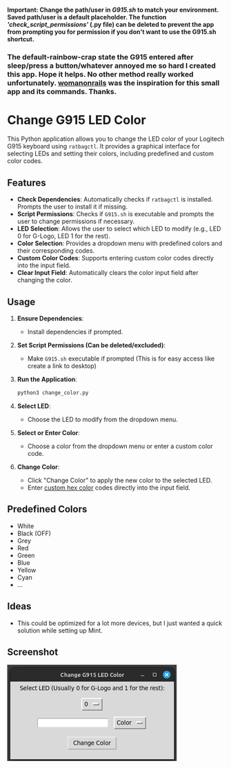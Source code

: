 #### Important: Change the path/user in ***G915.sh*** to match your environment. Saved path/user is a default placeholder. The function *'check_script_permissions'* (.py file) can be deleted to prevent the app from prompting you for permission if you don't want to use the G915.sh shortcut.
### The default-rainbow-crap state the G915 entered after sleep/press a button/whatever annoyed me so hard I created this app. Hope it helps. No other method really worked unfortunately. [womanonrails](https://womanonrails.com/logitech-g915-tkl) was the inspiration for this small app and its commands. Thanks.

# Change G915 LED Color

This Python application allows you to change the LED color of your Logitech G915 keyboard using `ratbagctl`. It provides a graphical interface for selecting LEDs and setting their colors, including predefined and custom color codes.

## Features

- **Check Dependencies**: Automatically checks if `ratbagctl` is installed. Prompts the user to install it if missing.
- **Script Permissions**: Checks if `G915.sh` is executable and prompts the user to change permissions if necessary.
- **LED Selection**: Allows the user to select which LED to modify (e.g., LED 0 for G-Logo, LED 1 for the rest).
- **Color Selection**: Provides a dropdown menu with predefined colors and their corresponding codes.
- **Custom Color Codes**: Supports entering custom color codes directly into the input field.
- **Clear Input Field**: Automatically clears the color input field after changing the color.

## Usage

1. **Ensure Dependencies**:
    - Install dependencies if prompted.
    
2. **Set Script Permissions (Can be deleted/excluded)**:
    - Make `G915.sh` executable if prompted (This is for easy access like create a link to desktop)

3. **Run the Application**:
    ```bash
    python3 change_color.py
    ```

4. **Select LED**:
    - Choose the LED to modify from the dropdown menu.

5. **Select or Enter Color**:
    - Choose a color from the dropdown menu or enter a custom color code.

6. **Change Color**:
    - Click "Change Color" to apply the new color to the selected LED.
    - Enter [custom hex color](https://www.rapidtables.com/web/color/RGB_Color.html) codes directly into the input field.


## Predefined Colors

- White
- Black (OFF)
- Grey
- Red
- Green
- Blue
- Yellow
- Cyan
- ...

## Ideas
- This could be optimized for a lot more devices, but I just wanted a quick solution while setting up Mint.

## Screenshot

![Image](2024-06-12_00-25.png)

